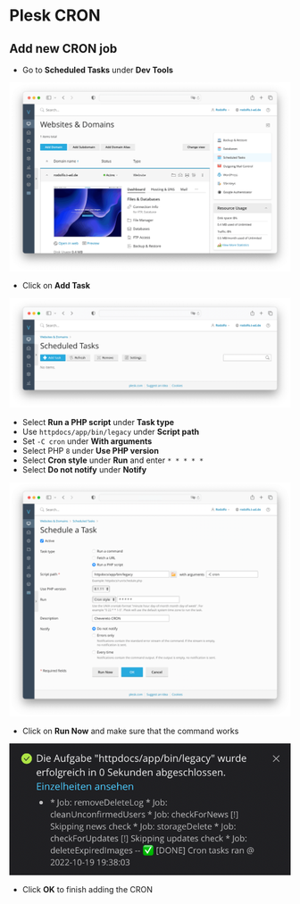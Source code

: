 # Plesk CRON

## Add new CRON job

* Go to **Scheduled Tasks** under **Dev Tools**

![Scheduled Tasks](../../src/manuals/plesk/sheduled-tasks.png)

* Click on **Add Task**

![Scheduled Tasks](../../src/manuals/plesk/sheduled-tasks-add.png)

* Select **Run a PHP script** under **Task type**
* Use `httpdocs/app/bin/legacy` under **Script path**
* Set `-C cron` under **With arguments**
* Select PHP `8` under **Use PHP version**
* Select **Cron style** under **Run** and enter `* * * * *`
* Select **Do not notify** under **Notify**

![Scheduled Tasks](../../src/manuals/plesk/sheduled-tasks-demo.png)

* Click on **Run Now** and make sure that the command works

![Scheduled Tasks](../../src/manuals/plesk/sheduled-tasks-ok.png)

* Click **OK** to finish adding the CRON
